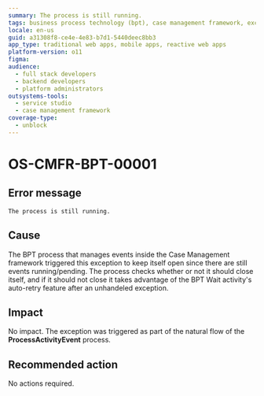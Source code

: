 ```yaml
---
summary: The process is still running.
tags: business process technology (bpt), case management framework, exception handling, process management, system events
locale: en-us
guid: a31308f8-ce4e-4e83-b7d1-5440deec8bb3
app_type: traditional web apps, mobile apps, reactive web apps
platform-version: o11
figma:
audience:
  - full stack developers
  - backend developers
  - platform administrators
outsystems-tools:
  - service studio
  - case management framework
coverage-type:
  - unblock
---
```


# OS-CMFR-BPT-00001

## Error message

`The process is still running.`

## Cause

The BPT process that manages events inside the Case Management framework triggered this exception to keep itself open since there are still events running/pending. The process checks whether or not it should close itself, and if it should not close it takes advantage of the BPT Wait activity's auto-retry feature after an unhandeled exception.

## Impact

No impact. The exception was triggered as part of the natural flow of the **ProcessActivityEvent** process.

## Recommended action

No actions required.

